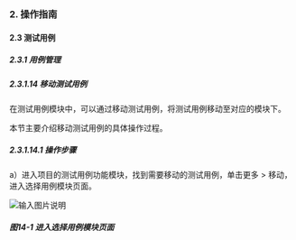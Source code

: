 ### 2. 操作指南

#### 2.3 测试用例

##### 2.3.1 用例管理

##### 2.3.1.14 移动测试用例

在测试用例模块中，可以通过移动测试用例，将测试用例移动至对应的模块下。

本节主要介绍移动测试用例的具体操作过程。

##### 2.3.1.14.1 操作步骤

a）进入项目的测试用例功能模块，找到需要移动的测试用例，单击更多 > 移动，进入选择用例模块页面。

![输入图片说明](../../../../images/SoFlu%E5%85%A8%E8%87%AA%E5%8A%A8%E6%B5%8B%E8%AF%95%E5%B9%B3%E5%8F%B0%E6%95%99%E7%A8%8B/2.%20%E6%93%8D%E4%BD%9C%E6%8C%87%E5%8D%97/3.%20%E6%B5%8B%E8%AF%95%E7%94%A8%E4%BE%8B/1.%20%E7%94%A8%E4%BE%8B%E7%AE%A1%E7%90%86/14-1.png)

##### 图14-1 进入选择用例模块页面
